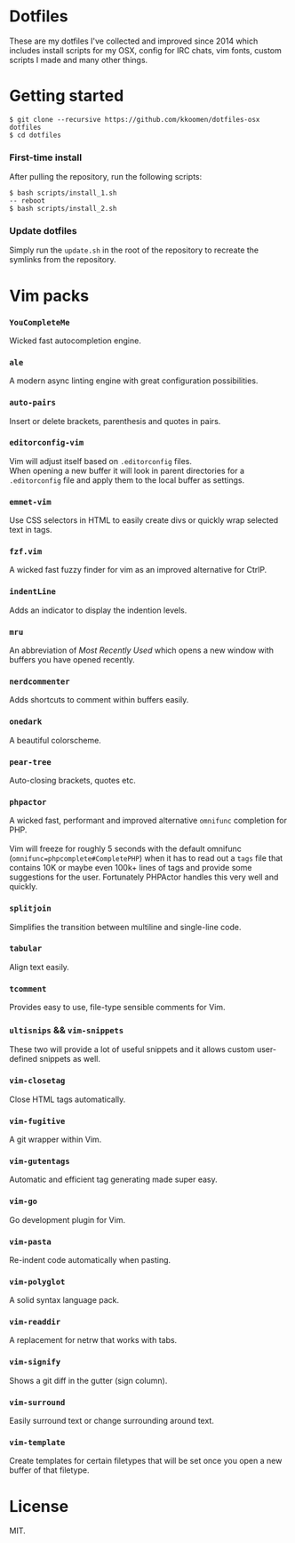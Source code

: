 # Dotfiles

These are my dotfiles I've collected and improved since 2014 which includes
install scripts for my OSX, config for IRC chats, vim fonts, custom scripts I
made and many other things.

# Getting started

```
$ git clone --recursive https://github.com/kkoomen/dotfiles-osx dotfiles
$ cd dotfiles
```

### First-time install

After pulling the repository, run the following scripts:

```
$ bash scripts/install_1.sh
-- reboot
$ bash scripts/install_2.sh
```

### Update dotfiles

Simply run the `update.sh` in the root of the repository to recreate the
symlinks from the repository.


# Vim packs

### `YouCompleteMe`
Wicked fast autocompletion engine.

### `ale`
A modern async linting engine with great configuration possibilities.

### `auto-pairs`
Insert or delete brackets, parenthesis and quotes in pairs.

### `editorconfig-vim`
Vim will adjust itself based on `.editorconfig` files.<br/>
When opening a new buffer it will look in parent directories for a
`.editorconfig` file and apply them to the local buffer as settings.

### `emmet-vim`
Use CSS selectors in HTML to easily create divs or quickly wrap selected text in
tags.

### `fzf.vim`
A wicked fast fuzzy finder for vim as an improved alternative for CtrlP.

### `indentLine`
Adds an indicator to display the indention levels.

### `mru`
An abbreviation of _Most Recently Used_ which opens a new window with buffers
you have opened recently.

### `nerdcommenter`
Adds shortcuts to comment within buffers easily.

### `onedark`
A beautiful colorscheme.

### `pear-tree`
Auto-closing brackets, quotes etc.

### `phpactor`
A wicked fast, performant and improved alternative `omnifunc` completion for PHP.<br/>
<br />
Vim will freeze for roughly 5 seconds with the default omnifunc
(`omnifunc=phpcomplete#CompletePHP`) when it has to read out a `tags` file that
contains 10K or maybe even 100k+ lines of tags and provide some suggestions for
the user. Fortunately PHPActor handles this very well and quickly.

### `splitjoin`
Simplifies the transition between multiline and single-line code.

### `tabular`
Align text easily.

### `tcomment`
Provides easy to use, file-type sensible comments for Vim.

### `ultisnips` && `vim-snippets`
These two will provide a lot of useful snippets and it allows custom
user-defined snippets as well.

### `vim-closetag`
Close HTML tags automatically.

### `vim-fugitive`
A git wrapper within Vim.

### `vim-gutentags`
Automatic and efficient tag generating made super easy.

### `vim-go`
Go development plugin for Vim.

### `vim-pasta`
Re-indent code automatically when pasting.

### `vim-polyglot`
A solid syntax language pack.

### `vim-readdir`
A replacement for netrw that works with tabs.

### `vim-signify`
Shows a git diff in the gutter (sign column).

### `vim-surround`
Easily surround text or change surrounding around text.

### `vim-template`
Create templates for certain filetypes that will be set once you open a new
buffer of that filetype.


# License

MIT.
